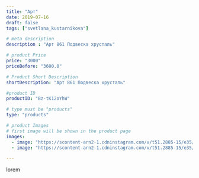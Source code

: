 ```yaml
---
title: "Арт"
date: 2019-07-16
draft: false
tags: ["svetlana_kustarnikova"]

# meta description
description : "Арт 861 Подвеска хрусталь"

# product Price
price: "3000"
priceBefore: "3600.0"

# Product Short Description
shortDescription: "Арт 861 Подвеска хрусталь"

#product ID
productID: "Bz-tK12oYhW"

# type must be "products"
type: "products"

# product Images
# first image will be shown in the product page
images:
  - image: "https://scontent-arn2-1.cdninstagram.com/v/t51.2885-15/e35/p1080x1080/65793473_2475904282429615_4900782521090823088_n.jpg?_nc_ht=scontent-arn2-1.cdninstagram.com&_nc_cat=107&_nc_ohc=zIYreintwX8AX-Cjd2Q&tp=1&oh=fb2f054df464925f23fd1a4e8e6f918c&oe=605DC39B&ig_cache_key=MjA4OTMwNTkyNjYyNTYzMjk3NQ%3D%3D.2"
  - image: "https://scontent-arn2-1.cdninstagram.com/v/t51.2885-15/e35/p1080x1080/67060513_2284581964957638_995733447047421581_n.jpg?_nc_ht=scontent-arn2-1.cdninstagram.com&_nc_cat=106&_nc_ohc=wEKUSa2zJbEAX95sX5D&tp=1&oh=ce67731007e051ea0867cec5db3c1b13&oe=605EBF3F&ig_cache_key=MjA4OTMwNTkyNjY0MjMyNTUzNg%3D%3D.2"

---
```

lorem
